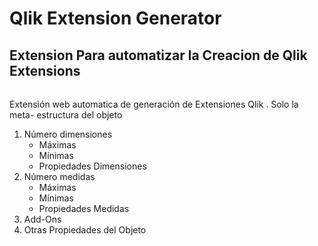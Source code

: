 
# Qlik Extension Generator
## Extension Para automatizar la Creacion de Qlik Extensions 
###### 

Extensión web automatica de generación de Extensiones Qlik . Solo la meta- estructura del objeto

1. Número dimensiones
    - Máximas
    - Mínimas
    - Propiedades Dimensiones
2. Número medidas
    - Máximas
    - Mínimas
    - Propiedades Medidas
3. Add-Ons
4. Otras Propiedades del Objeto





